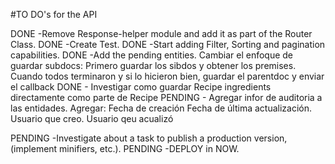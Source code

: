 #TO DO's for the API

DONE    -Remove Response-helper module and add it as part of the Router Class.
DONE    -Create Test.
DONE    -Start adding Filter, Sorting and pagination capabilities.
DONE -Add the pending entities.
    Cambiar el enfoque de guardar subdocs: Primero guardar los sibdos y obtener los premises.
    Cuando todos terminaron y si lo hicieron bien, guardar el parentdoc y enviar el callback
DONE - Investigar como guardar Recipe ingredients directamente como parte de Recipe
PENDING - Agregar infor de auditoria a las entidades.
    Agregar:
        Fecha de creación
        Fecha de última actualización.
        Usuario que creo.
        Usuario qeu acualizó


PENDING -Investigate about a task to publish a production version, (implement minifiers, etc.).
PENDING -DEPLOY in NOW.